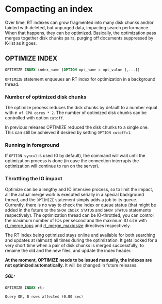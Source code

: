 # Compacting an index

Over time, RT indexes can grow fragmented into many disk chunks and/or tainted with deleted, but unpurged data, impacting search performance. When that happens, they can be optimized. Basically, the optimization pass merges together disk chunks pairs, purging off documents suppressed by K-list as it goes.

## OPTIMIZE INDEX

<!-- example optimize -->
```sql
OPTIMIZE INDEX index_name [OPTION opt_name = opt_value [,...]]
```

`OPTIMIZE` statement enqueues an RT index for optimization in a background thread.

### Number of optimized disk chunks

The optimize process reduces the disk chunks by default to a number equal with  `# of CPU cores * 2`.  The number of optimized disk chunks can be controlled with option `cutoff`.

In previous releases OPTIMIZE reduced the disk chunks to a single one. This can still be achieved if desired by setting `OPTION cutoff=1`.


### Running in foreground

If `OPTION sync=1` is used (0 by default), the command will wait until the optimization process is done (in case the connection interrupts the optimization will continue to run on the server).

### Throttling the IO impact

Optimize can be a lengthy and IO intensive process, so to limit the impact, all the actual merge work is executed serially in a special background thread, and the `OPTIMIZE` statement simply adds a job to its queue. Currently, there is no way to check the index or queue status (that might be added in the future to the `SHOW INDEX STATUS` and `SHOW STATUS` statements respectively). The optimization thread can be IO-throttled, you can control the maximum number of IOs per second and the maximum IO size with [rt_merge_iops](Server_settings/Searchd.md#rt_merge_iops) and [rt_merge_maxiosize](Server_settings/Searchd.md#rt_merge_maxiosize) directives respectively.

The RT index being optimized stays online and available for both searching and updates at (almost) all times during the optimization. It gets locked for a very short time when a pair of disk chunks is merged successfully, to rename the old and the new files, and update the index header.

**At the moment, OPTIMIZE needs to be issued manually, the indexes are not optimized automatically.** It will be changed in future releases.


<!-- intro -->
##### SQL:

<!-- request SQL -->

```sql
OPTIMIZE INDEX rt;
```
<!-- response mysql -->
```
Query OK, 0 rows affected (0.00 sec)
```
<!-- end -->
